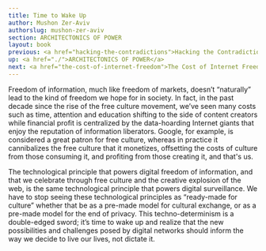 ```yaml
---
title: Time to Wake Up
author: Mushon Zer-Aviv
authorslug: mushon-zer-aviv
section: ARCHITECTONICS OF POWER
layout: book
previous: <a href="hacking-the-contradictions">Hacking the Contradictions</a>
up: <a href="./">ARCHITECTONICS OF POWER</a>
next: <a href="the-cost-of-internet-freedom">The Cost of Internet Freedom</a>
---
```


Freedom of information, much like freedom of markets, doesn’t
“naturally” lead to the kind of freedom we hope for in society. In
fact, in the past decade since the rise of the free culture movement,
we’ve seen many costs such as time, attention and education shifting
to the side of content creators while financial profit is centralized
by the data-hoarding Internet giants that enjoy the reputation of
information liberators. Google, for example, is considered a great
patron for free culture, whereas in practice it cannibalizes the free
culture that it monetizes, offsetting the costs of culture from those
consuming it, and profiting from those creating it, and that's us.

The technological principle that powers digital freedom of
information, and that we celebrate through free culture and the
creative explosion of the web, is the same technological principle
that powers digital surveillance. We have to stop seeing these
technological principles as “ready-made for culture” whether that be
as a pre-made model for cultural exchange, or as a pre-made model for
the end of privacy. This techno-determinism is a double-edged sword;
it’s time to wake up and realize that the new possibilities and
challenges posed by digital networks should inform the way we decide
to live our lives, not dictate it.
